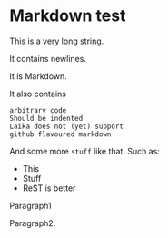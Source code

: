 
# Markdown test

This is a very long string.

It contains newlines.

It is Markdown.

It also contains

    arbitrary code
    Should be indented
    Laika does not (yet) support
    github flavoured markdown



And some more `stuff` like that. Such as:

* This
* Stuff
* ReST is better

Paragraph1

Paragraph2.
        